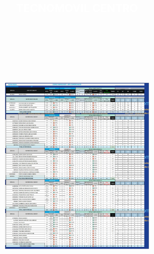 <html lang="es">
<head>
<meta charset="UTF-8">
<meta name="viewport" content="width=device-width, initial-scale=1.0">
<title>Imagen con Fondo, Margen y Título</title>
<style>
    body {
        margin: 0;
        padding: 0;
        background-image: url('fondo.jpg');
        background-size: cover;
        background-repeat: no-repeat;
        background-attachment: fixed;
    }
    .contenedor-titulo {
        text-align: center;
        margin-top: 10vh; /* Ajusta la posición vertical del título */
    }
    h1 {
        font-size: 2.5em; /* Tamaño del título */
        color: white; /* Color del texto */
    }
    .contenedor-imagen {
        text-align: center;
        margin-top: 5vh; /* Ajusta la posición vertical de la imagen */
    }
    .contenedor-imagen img {
        max-width: calc(100% - 40px); /* Reducimos la anchura de la imagen en 40px (20px de margen a cada lado) */
        height: auto;
        margin: 20px; /* Mantenemos el margen de 20px en la parte superior e inferior */
    }
</style>
</head>
<body>
    <div class="contenedor-titulo">
        <h1>TECNOMOVIL CENTRO</h1>
    </div>
    <div class="contenedor-imagen">
        <img src="cv1004.jpg" alt="Imagen CV 1004">
    </div>
</body>
</html>
